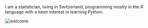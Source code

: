 
I am a statistician, living in Switzerland, programming mostly in the R language with a keen interest in learning Python.

![welcome](/assets/images/welcome.jpg)
